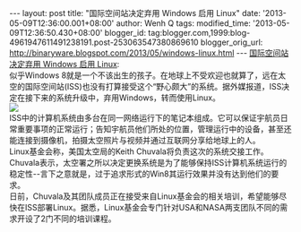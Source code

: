 --- layout: post title: "国际空间站决定弃用 Windows 启用 Linux" date:
'2013-05-09T12:36:00.001+08:00' author: Wenh Q tags: modified\_time:
'2013-05-09T12:36:50.430+08:00' blogger\_id:
tag:blogger.com,1999:blog-4961947611491238191.post-253063547380869610
blogger\_orig\_url:
http://binaryware.blogspot.com/2013/05/windows-linux.html ---
[国际空间站决定弃用 Windows 启用
Linux](http://www.oschina.net/news/40351/iss-turn-to-linux):\
似乎Windows
8就是一个不该出生的孩子。在地球上不受欢迎也就算了，远在太空的国际空间站(ISS)也没有打算接受这个“野心颇大”的系统。据外媒报道，ISS决定在接下来的系统升级中，弃用Windows，转而使用Linux。\
![](http://static.oschina.net/uploads/space/2013/0509/075930_lrQX_12.jpg)\
ISS中的计算机系统由多台在同一网络运行下的笔记本组成。它可以保证宇航员日常重要事项的正常运行；告知宇航员他们所处的位置，管理运行中的设备，甚至还能连接到摄像机，拍摄太空照片与视频并通过互联网分享给地球上的人。\
Linux基金会称，美国太空局的Keith Chuvala将负责这次的系统交接工作。\
Chuvala表示，太空署之所以决定更换系统是为了能够保持ISS计算机系统运行的稳定性--言下之意就是，过于追求形式的Win8其运行效果并没有达到他们的要求。\
日前，Chuvala及其团队成员正在接受来自Linux基金会的相关培训，希望能够尽快在ISS部署Linux。据悉，Linux基金会专门针对USA和NASA两支团队不同的需求开设了2门不同的培训课程。
